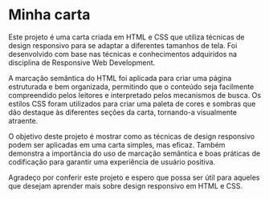 # Minha carta

Este projeto é uma carta criada em HTML e CSS que utiliza técnicas de design responsivo para se adaptar a diferentes tamanhos de tela. Foi desenvolvido com base nas técnicas e conhecimentos adquiridos na disciplina de Responsive Web Development.

A marcação semântica do HTML foi aplicada para criar uma página estruturada e bem organizada, permitindo que o conteúdo seja facilmente compreendido pelos leitores e interpretado pelos mecanismos de busca. Os estilos CSS foram utilizados para criar uma paleta de cores e sombras que dão destaque às diferentes seções da carta, tornando-a visualmente atraente.

O objetivo deste projeto é mostrar como as técnicas de design responsivo podem ser aplicadas em uma carta simples, mas eficaz. Também demonstra a importância do uso de marcação semântica e boas práticas de codificação para garantir uma experiência de usuário positiva.


Agradeço por conferir este projeto e espero que possa ser útil para aqueles que desejam aprender mais sobre design responsivo em HTML e CSS.
